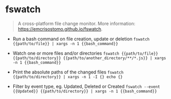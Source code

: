 # fswatch
> A cross-platform file change monitor.
> More information: <https://emcrisostomo.github.io/fswatch>.

- Run a bash command on file creation, update or deletion
`fswatch {{path/to/file}} | xargs -n 1 {{bash_command}}`

- Watch one or more files and/or directories
`fswatch {{path/to/file}} {{path/to/directory}} {{path/to/another_directory/**/*.js}} | xargs -n 1 {{bash_command}}`

- Print the absolute paths of the changed files
`fswatch {{path/to/directory}} | xargs -n 1 -I {} echo {}`

- Filter by event type, eg. Updated, Deleted or Created
`fswatch --event {{Updated}} {{path/to/directory}} | xargs -n 1 {{bash_command}}`
